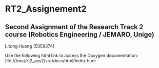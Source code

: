 # RT2_Assignement2

## Second Assignment of the Research Track 2 course (Robotics Engineering / JEMARO, Unige)

Litong Huang (5058374)

Use the following html link to access the Doxygen documentation:
file:///root/rt2_ass2/src/docs/html/index.html
